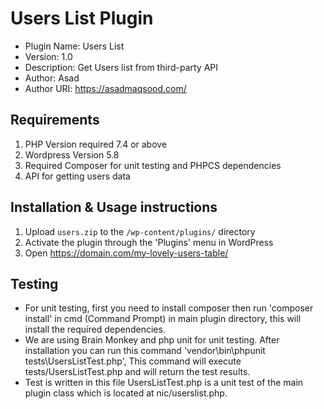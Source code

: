 
# Users List Plugin

 * Plugin Name: Users List
 * Version: 1.0
 * Description: Get Users list from third-party API
 * Author: Asad
 * Author URI: https://asadmaqsood.com/

## Requirements

1. PHP Version required 7.4 or above
2. Wordpress Version 5.8
3. Required Composer for unit testing and PHPCS dependencies
4. API for getting users data 
 

##  Installation & Usage instructions

1. Upload `users.zip` to the `/wp-content/plugins/` directory
2. Activate the plugin through the 'Plugins' menu in WordPress
3. Open https://domain.com/my-lovely-users-table/



## Testing 

 * For unit testing, first you need to install composer then run 'composer install' in cmd (Command Prompt) in main plugin directory, this will install the required dependencies. 
 * We are using Brain Monkey and php unit for unit testing. After installation you can run this command 'vendor\bin\phpunit tests\UsersListTest.php', This command will execute tests/UsersListTest.php and will return the test results.
 * Test is written in this file UsersListTest.php is a unit test of the main plugin class which is located at nic/userslist.php. 
